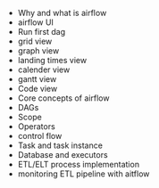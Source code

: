 - Why and what is airflow  
- airflow UI  
- Run first dag  
- grid view  
- graph view  
- landing times view  
- calender view  
- gantt view  
- Code view  
- Core concepts of airflow  
- DAGs  
- Scope  
- Operators  
- control flow  
- Task and task instance  
- Database and executors  
- ETL/ELT process implementation  
- monitoring ETL pipeline with aitflow